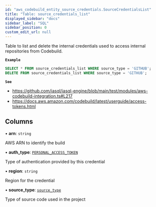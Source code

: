 ```yaml
---
id: "aws_codebuild_entity_source_credentials.SourceCredentialsList"
title: "Table: source_credentials_list"
displayed_sidebar: "docs"
sidebar_label: "SQL"
sidebar_position: 0
custom_edit_url: null
---
```


Table to list and delete the internal credentials used to access internal repositories from Codebuild.

**`Example`**

```sql TheButton[Manage SourceCredentials for CodeBuild]="Manage SourceCredentials for CodeBuild"
SELECT * FROM source_credentials_list WHERE source_type = 'GITHUB';
DELETE FROM source_credentials_list WHERE source_type = 'GITHUB';
```

**`See`**

 - https://github.com/iasql/iasql-engine/blob/main/test/modules/aws-codebuild-integration.ts#L217
 - https://docs.aws.amazon.com/codebuild/latest/userguide/access-tokens.html

## Columns

• **arn**: `string`

AWS ARN to identify the build

• **auth\_type**: [`PERSONAL_ACCESS_TOKEN`](../enums/aws_codebuild_entity_source_credentials.AuthType.md#personal_access_token)

Type of authentication provided by this credential

• **region**: `string`

Region for the credential

• **source\_type**: [`source_type`](../enums/aws_codebuild_entity_project.SourceType.md)

Type of source code used in the project
